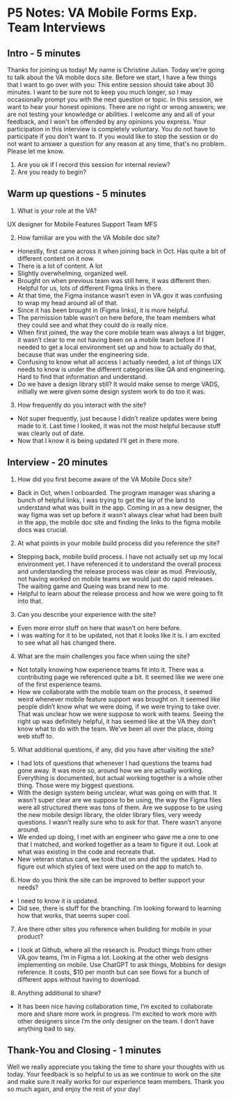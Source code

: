 # P5 Notes: VA Mobile Forms Exp. Team Interviews

## Intro - 5 minutes
Thanks for joining us today! My name is Christine Julian. Today we're going to talk about the VA mobile docs site.
Before we start, I have a few things that I want to go over with you:
This entire session should take about 30 minutes. I want to be sure not to keep you much longer, so I may occasionally prompt you with the next question or topic.
In this session, we want to hear your honest opinions. There are no right or wrong answers; we are not testing your knowledge or abilities. I welcome any and all of your feedback, and I won't be offended by any opinions you express.
Your participation in this interview is completely voluntary. You do not have to participate if you don't want to. If you would like to stop the session or do not want to answer a question for any reason at any time, that's no problem. Please let me know.

1. Are you ok if I record this session for internal review?
2. Are you ready to begin?

## Warm up questions - 5 minutes
1. What is your role at the VA? 

UX designer for Mobile Features Support Team MFS


2. How familiar are you with the VA Mobile doc site? 

- Honestly, first came across it when joining back in Oct. Has quite a bit of different content on it now.
- There is a lot of content. A lot
- Slightly overwhelming, organized well.
- Brought on when previous team was still here, it was different then. Helpful for us, lots of different Figma links in there. 
- At that time, the Figma instance wasn’t even in VA.gov it was confusing to wrap my head around all of that. 
- Since it has been brought in (Figma links), it is more helpful.
- The permission table wasn’t on here before, the team members what they could see and what they could do is really nice.
- When first joined, the way the core mobile team was always a lot bigger, it wasn’t clear to me not having been on a mobile team before if I needed to get a local environment set up and how to actually do that, because that was under the engineering side.
- Confusing to know what all access I actually needed, a lot of things UX needs to know is under the different categories like QA and engineering. Hard to find that information and understand.
- Do we have a design library still? It would make sense to merge VADS, initially we were given some design system work to do too it was. 

3. How frequently do you interact with the site?
- Not super frequently, just because I didn’t realize updates were being made to it. Last time I looked, it was not the most helpful because stuff was clearly out of date.
- Now that I know it is being updated I’ll get in there more.

## Interview - 20 minutes
1. How did you first become aware of the VA Mobile Docs site?
- Back in Oct, when I onboarded. The program manager was sharing a bunch of helpful links, I was trying to get the lay of the land to understand what was built in the app. Coming in as a new designer, the way figma was set up before it wasn’t always clear what had been built in the app, the mobile doc site and finding the links to the figma mobile docs was crucial. 

2. At what points in your mobile build process did you reference the site?
- Stepping back, mobile build process. I have not actually set up my local environment yet. I have referenced it to understand the overall process and understanding the release process was clear as mud. Previously, not having worked on mobile teams we would just do rapid releases. The waiting game and Queing was brand new to me.
- Helpful to learn about the release process and how we were going to fit into that.

3. Can you describe your experience with the site?
- Even more error stuff on here that wasn’t on here before.
- I was waiting for it to be updated, not that it looks like it is. I am excited to see what all has changed there. 

4. What are the main challenges you face when using the site?
- Not totally knowing how experience teams fit into it. There was a contributing page we referenced quite a bit. It seemed like we were one of the first experience teams. 
- How we collaborate with the mobile team on the process, it seemed weird whenever mobile feature support was brought on. It seemed like people didn’t know what we were doing, if we were trying to take over. That was unclear how we were suppose to work with teams. Seeing the right up was definitely helpful, it has seemed like at the VA they don’t know what to do with the team. We’ve been all over the place, doing web stuff to. 

5. What additional questions, if any, did you have after visiting the site?
- I had lots of questions that whenever I had questions the teams had gone away. It was more so, around how we are actually working. Everything is documented, but actual working together is a whole other thing. Those were my biggest questions. 
- With the design system being unclear, what was going on with that. It wasn’t super clear are we suppose to be using, the way the Figma files were all structured there was tons of them. Are we suppose to be using the new mobile design library, the older library files, very weedy questions. I wasn’t really sure who to ask for that. There wasn’t anyone around.
- We ended up doing, I met with an engineer who gave me a one to one that I matched, and worked together as a team to figure it out. Look at what was existing in the code and recreate that.
- New veteran status card, we took that on and did the updates. Had to figure out which styles of text were used on the app to match to.

6. How do you think the site can be improved to better support your needs?
- I need to know it is updated.
- Did see, there is stuff for the branching. I’m looking forward to learning how that works, that seems super cool. 

7. Are there other sites you reference when building for mobile in your product?
- I look at Github, where all the research is. Product things from other VA.gov teams, I’m in Figma a lot. Looking at the other web designs implementing on mobile. Use ChatGPT to ask things, Mobbins for design reference. It costs, $10 per month but can see flows for a bunch of different apps without having to download. 

8. Anything additional to share?
- It has been nice having collaboration time, I’m excited to collaborate more and share more work in progress. I’m excited to work more with other designers since I’m the only designer on the team. I don’t have anything bad to say.


## Thank-You and Closing - 1 minutes
Well we really appreciate you taking the time to share your thoughts with us today. Your feedback is so helpful to us as we continue to work on the site and make sure it really works for our experience team members.
Thank you so much again, and enjoy the rest of your day!
